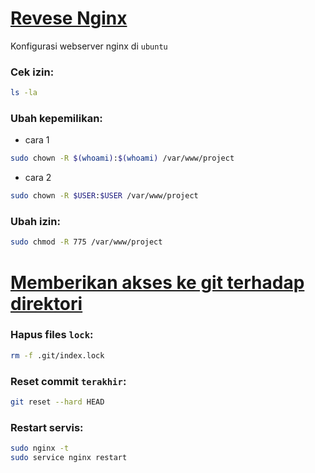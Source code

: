 # <u>Revese Nginx</u>

Konfigurasi webserver nginx di `ubuntu`

### Cek izin:

```bash
ls -la
```

### Ubah kepemilikan:

- cara 1

```bash
sudo chown -R $(whoami):$(whoami) /var/www/project
```

- cara 2
```bash
sudo chown -R $USER:$USER /var/www/project
```

### Ubah izin:

```bash
sudo chmod -R 775 /var/www/project
```

# <u>Memberikan akses ke git terhadap direktori</u>

### Hapus files `lock`:

```bash
rm -f .git/index.lock
```

### Reset commit `terakhir`:

```bash
git reset --hard HEAD
```

### Restart servis:

```bash
sudo nginx -t
sudo service nginx restart
```
